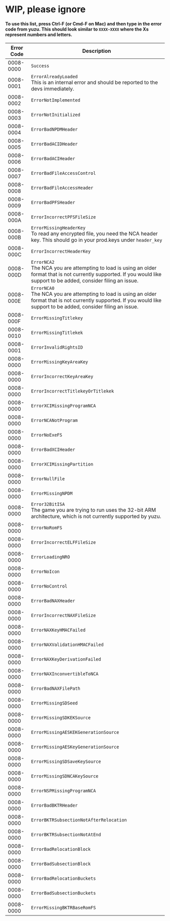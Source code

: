 # WIP, please ignore


#### To use this list, press Ctrl-F (or Cmd-F on Mac) and then type in the error code from yuzu. This should look similar to `XXXX-XXXX` where the Xs represent numbers and letters.

| Error Code | Description |
| -- | --|
| 0008-0000 | `Success` |
| 0008-0001 | `ErrorAlreadyLoaded` <br> This is an internal error and should be reported to the devs immediately. |
| 0008-0002 | `ErrorNotImplemented` |
| 0008-0003 | `ErrorNotInitialized` |
| 0008-0004 | `ErrorBadNPDMHeader` |
| 0008-0005 | `ErrorBadACIDHeader` |
| 0008-0006 | `ErrorBadACIHeader` |
| 0008-0007 | `ErrorBadFileAccessControl` |
| 0008-0008 | `ErrorBadFileAccessHeader` |
| 0008-0009 | `ErrorBadPFSHeader` |
| 0008-000A | `ErrorIncorrectPFSFileSize` |
| 0008-000B | `ErrorMissingHeaderKey` <br> To read any encrypted file, you need the NCA header key. This should go in your prod.keys under `header_key` |
| 0008-000C | `ErrorIncorrectHeaderKey` |
| 0008-000D | `ErrorNCA2` <br> The NCA you are attempting to load is using an older format that is not currently supported. If you would like support to be added, consider filing an issue. |
| 0008-000E | `ErrorNCA0` <br> The NCA you are attempting to load is using an older format that is not currently supported. If you would like support to be added, consider filing an issue. |
| 0008-000F | `ErrorMissingTitlekey` |
| 0008-0010 | `ErrorMissingTitlekek` |
| 0008-0001 | `ErrorInvalidRightsID` |
| 0008-0000 | `ErrorMissingKeyAreaKey` |
| 0008-0000 | `ErrorIncorrectKeyAreaKey` |
| 0008-0000 | `ErrorIncorrectTitlekeyOrTitlekek` |
| 0008-0000 | `ErrorXCIMissingProgramNCA` |
| 0008-0000 | `ErrorNCANotProgram` |
| 0008-0000 | `ErrorNoExeFS` |
| 0008-0000 | `ErrorBadXCIHeader` |
| 0008-0000 | `ErrorXCIMissingPartition` |
| 0008-0000 | `ErrorNullFile` |
| 0008-0000 | `ErrorMissingNPDM` |
| 0008-0000 | `Error32BitISA` <br> The game you are trying to run uses the 32-bit ARM architecture, which is not currently supported by yuzu. |
| 0008-0000 | `ErrorNoRomFS` |
| 0008-0000 | `ErrorIncorrectELFFileSize` |
| 0008-0000 | `ErrorLoadingNRO` |
| 0008-0000 | `ErrorNoIcon` |
| 0008-0000 | `ErrorNoControl` |
| 0008-0000 | `ErrorBadNAXHeader` |
| 0008-0000 | `ErrorIncorrectNAXFileSize` |
| 0008-0000 | `ErrorNAXKeyHMACFailed` |
| 0008-0000 | `ErrorNAXValidationHMACFailed` |
| 0008-0000 | `ErrorNAXKeyDerivationFailed` |
| 0008-0000 | `ErrorNAXInconvertibleToNCA` |
| 0008-0000 | `ErrorBadNAXFilePath` |
| 0008-0000 | `ErrorMissingSDSeed` |
| 0008-0000 | `ErrorMissingSDKEKSource` |
| 0008-0000 | `ErrorMissingAESKEKGenerationSource` |
| 0008-0000 | `ErrorMissingAESKeyGenerationSource` |
| 0008-0000 | `ErrorMissingSDSaveKeySource` |
| 0008-0000 | `ErrorMissingSDNCAKeySource` |
| 0008-0000 | `ErrorNSPMissingProgramNCA` |
| 0008-0000 | `ErrorBadBKTRHeader` |
| 0008-0000 | `ErrorBKTRSubsectionNotAfterRelocation` |
| 0008-0000 | `ErrorBKTRSubsectionNotAtEnd` |
| 0008-0000 | `ErrorBadRelocationBlock` |
| 0008-0000 | `ErrorBadSubsectionBlock` |
| 0008-0000 | `ErrorBadRelocationBuckets` |
| 0008-0000 | `ErrorBadSubsectionBuckets` |
| 0008-0000 | `ErrorMissingBKTRBaseRomFS` |